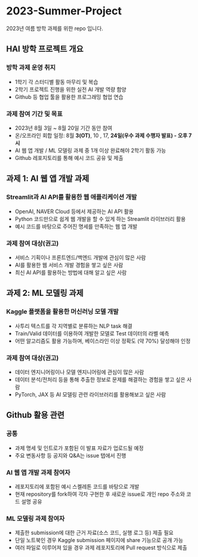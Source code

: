 # 2023-Summer-Project
2023년 여름 방학 과제를 위한 repo 입니다.

## HAI 방학 프로젝트 개요
### 방학 과제 운영 취지​
- 1학기 각 스터디별 활동 마무리 및 복습​
- 2학기 프로젝트 진행을 위한 실전 AI 개발 역량 함양​
- Github 등 협업 툴을 활용한 프로그래밍 협업 연습​

### 과제 참여 기간 및 목표​
- 2023년 8월 3일 ~ 8월 20일 기간 동안 참여​
- 온/오프라인 회합 일정: 8월 **3(OT)**, 10 , 17, **24일(우수 과제 수행자 발표) - 오후 7시**
- AI 웹 앱 개발 / ML 모델링 과제 중 1개 이상 완료해야 2학기 활동 가능​
- Github 레포지토리를 통해 예시 코드 공유 및 제출

## 과제 1: AI 웹 앱 개발 과제
### Streamlit과 AI API를 활용한 웹 애플리케이션 개발​
- OpenAI, NAVER Cloud 등에서 제공하는 AI API 활용​
- Python 코드만으로 쉽게 웹 개발을 할 수 있게 하는 Streamlit 라이브러리 활용​
- 예시 코드를 바탕으로 주어진 명세를 만족하는 웹 앱 개발​

### 과제 참여 대상(권고)​
- 서비스 기획이나 프론트엔드/백엔드 개발에 관심이 많은 사람​
- AI를 활용한 웹 서비스 개발 경험을 쌓고 싶은 사람​
- 최신 AI API를 활용하는 방법에 대해 알고 싶은 사람

## 과제 2: ML 모델링 과제
### Kaggle 플랫폼을 활용한 머신러닝 모델 개발​
- 사투리 텍스트를 각 지역별로 분류하는 NLP task 해결​
- Train/Valid 데이터를 이용하여 개발한 모델로 Test 데이터의 라벨 예측​
- 어떤 알고리즘도 활용 가능하며, 베이스라인 이상 정확도 (약 70%) 달성해야 인정​

### 과제 참여 대상(권고)​
- 데이터 엔지니어링이나 모델 엔지니어링에 관심이 많은 사람​
- 데이터 분석/전처리 등을 통해 추출한 정보로 문제를 해결하는 경험을 쌓고 싶은 사람​
- PyTorch, JAX 등 AI 모델링 관련 라이브러리를 활용해보고 싶은 사람

## Github 활용 관련
### 공통​
- 과제 명세 및 인트로가 포함된 이 발표 자료가 업로드될 예정​
- 주요 변동사항 등 공지와 Q&A는 issue 탭에서 진행​

### AI 웹 앱 개발 과제 참여자​
- 레포지토리에 포함된 예시 스켈레톤 코드를 바탕으로 개발​
- 현재 repository를 fork하여 각자 구현한 후 새로운 issue로 개인 repo 주소와 코드 설명 공유

### ML 모델링 과제 참여자​
- 제출한 submission에 대한 근거 자료(소스 코드, 실행 로그 등) 제출 필요​
- 단일 노트북인 경우 Kaggle submission 페이지에 share 기능으로 공개 가능​
- 여러 파일로 이루어져 있을 경우 과제 레포지토리에 Pull request 방식으로 제출 
